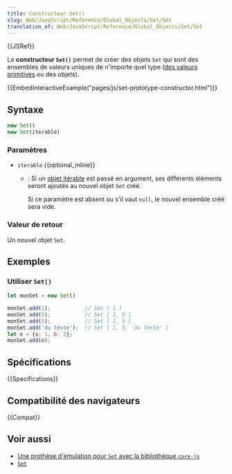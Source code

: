 ```yaml
---
title: Constructeur Set()
slug: Web/JavaScript/Reference/Global_Objects/Set/Set
translation_of: Web/JavaScript/Reference/Global_Objects/Set/Set
---
```


{{JSRef}}

Le **constructeur `Set()`** permet de créer des objets `Set` qui sont des ensembles de valeurs uniques de n'importe quel type ([des valeurs primitives](/fr/docs/Glossary/Primitive) ou des objets).

{{EmbedInteractiveExample("pages/js/set-prototype-constructor.html")}}

## Syntaxe

```js
new Set()
new Set(iterable)
```

### Paramètres

- `iterable` {{optional_inline}}

  - : Si un [objet itérable](/fr/docs/Web/JavaScript/Reference/Iteration_protocols#le_protocole_«_itérable_») est passé en argument, ses différents éléments seront ajoutés au nouvel objet `Set` créé.

    Si ce paramètre est absent ou s'il vaut `null`, le nouvel ensemble créé sera vide.

### Valeur de retour

Un nouvel objet `Set`.

## Exemples

### Utiliser `Set()`

```js
let monSet = new Set()

monSet.add(1);           // Set [ 1 ]
monSet.add(5);           // Set [ 1, 5 ]
monSet.add(5);           // Set [ 1, 5 ]
monSet.add('du texte');  // Set [ 1, 5, 'du texte' ]
let o = {a: 1, b: 2};
monSet.add(o);
```

## Spécifications

{{Specifications}}

## Compatibilité des navigateurs

{{Compat}}

## Voir aussi

- [Une prothèse d'émulation pour `Set` avec la bibliothèque `core-js`](https://github.com/zloirock/core-js#set)
- [`Set`](/fr/docs/Web/JavaScript/Reference/Global_Objects/Set)
